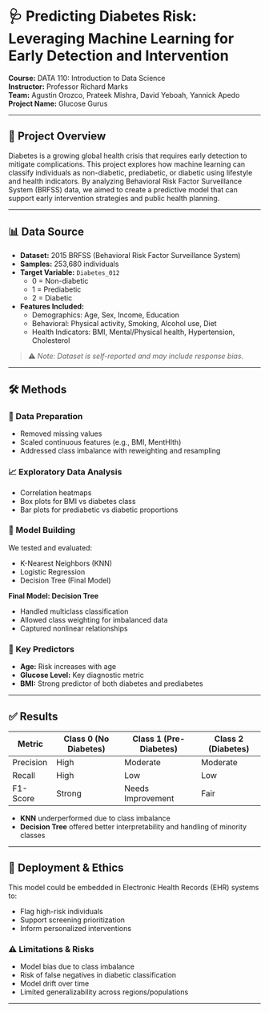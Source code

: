 # 🩺 Predicting Diabetes Risk: Leveraging Machine Learning for Early Detection and Intervention

**Course:** DATA 110: Introduction to Data Science  
**Instructor:** Professor Richard Marks  
**Team:** Agustin Orozco, Prateek Mishra, David Yeboah, Yannick Apedo  
**Project Name:** Glucose Gurus

---

## 📌 Project Overview

Diabetes is a growing global health crisis that requires early detection to mitigate complications. This project explores how machine learning can classify individuals as non-diabetic, prediabetic, or diabetic using lifestyle and health indicators. By analyzing Behavioral Risk Factor Surveillance System (BRFSS) data, we aimed to create a predictive model that can support early intervention strategies and public health planning.

---

## 📊 Data Source

- **Dataset:** 2015 BRFSS (Behavioral Risk Factor Surveillance System)
- **Samples:** 253,680 individuals
- **Target Variable:** `Diabetes_012`  
  - 0 = Non-diabetic  
  - 1 = Prediabetic  
  - 2 = Diabetic
- **Features Included:**  
  - Demographics: Age, Sex, Income, Education  
  - Behavioral: Physical activity, Smoking, Alcohol use, Diet  
  - Health Indicators: BMI, Mental/Physical health, Hypertension, Cholesterol

> ⚠️ *Note: Dataset is self-reported and may include response bias.*

---

## 🛠️ Methods

### 🔬 Data Preparation
- Removed missing values
- Scaled continuous features (e.g., BMI, MentHlth)
- Addressed class imbalance with reweighting and resampling

### 📈 Exploratory Data Analysis
- Correlation heatmaps
- Box plots for BMI vs diabetes class
- Bar plots for prediabetic vs diabetic proportions

### 🤖 Model Building
We tested and evaluated:
- K-Nearest Neighbors (KNN)
- Logistic Regression
- Decision Tree (Final Model)

**Final Model: Decision Tree**
- Handled multiclass classification
- Allowed class weighting for imbalanced data
- Captured nonlinear relationships

### 🧪 Key Predictors
- **Age:** Risk increases with age
- **Glucose Level:** Key diagnostic metric
- **BMI:** Strong predictor of both diabetes and prediabetes

---

## ✅ Results

| Metric       | Class 0 (No Diabetes) | Class 1 (Pre-Diabetes) | Class 2 (Diabetes) |
|--------------|------------------------|-------------------------|--------------------|
| Precision    | High                   | Moderate                | Moderate           |
| Recall       | High                   | Low                     | Low                |
| F1-Score     | Strong                 | Needs Improvement       | Fair               |

- **KNN** underperformed due to class imbalance  
- **Decision Tree** offered better interpretability and handling of minority classes

---

## 🚀 Deployment & Ethics

This model could be embedded in Electronic Health Records (EHR) systems to:
- Flag high-risk individuals
- Support screening prioritization
- Inform personalized interventions

### ⚠️ Limitations & Risks
- Model bias due to class imbalance
- Risk of false negatives in diabetic classification
- Model drift over time
- Limited generalizability across regions/populations

---